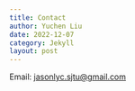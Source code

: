 ```yaml
---
title: Contact
author: Yuchen Liu
date: 2022-12-07
category: Jekyll
layout: post
---
```


Email: jasonlyc.sjtu@gmail.com
